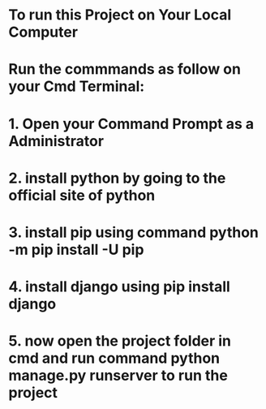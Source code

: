 # To run this Project on Your Local Computer 
# Run the commmands as follow on your Cmd Terminal:

# 1. Open your Command Prompt as a Administrator
# 2. install python by going to the official site of python
# 3. install pip using command python -m pip install -U pip
# 4. install django using pip install django
# 5. now open the project folder in cmd and run command python manage.py runserver to run the project
